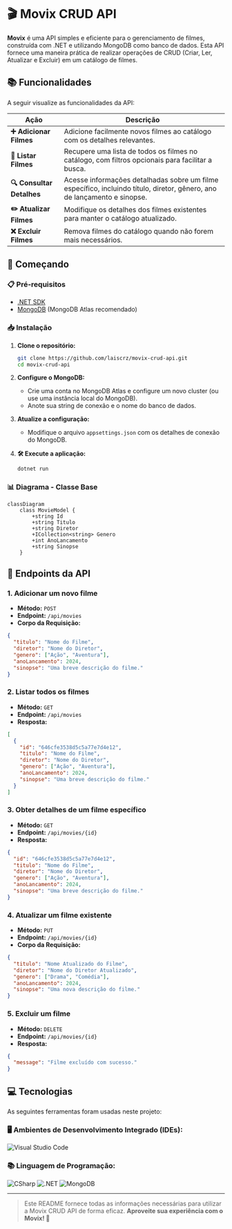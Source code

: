 # 🎬 Movix CRUD API

**Movix** é uma API simples e eficiente para o gerenciamento de filmes, construída com .NET e utilizando MongoDB como banco de dados. Esta API fornece uma maneira prática de realizar operações de CRUD (Criar, Ler, Atualizar e Excluir) em um catálogo de filmes.

## 📚 Funcionalidades

A seguir visualize as funcionalidades da API:

| Ação                        | Descrição                                                                                     |
|-----------------------------|-----------------------------------------------------------------------------------------------|
| **➕ Adicionar Filmes**      | Adicione facilmente novos filmes ao catálogo com os detalhes relevantes.                      |
| **📜 Listar Filmes**        | Recupere uma lista de todos os filmes no catálogo, com filtros opcionais para facilitar a busca. |
| **🔍 Consultar Detalhes**   | Acesse informações detalhadas sobre um filme específico, incluindo título, diretor, gênero, ano de lançamento e sinopse. |
| **✏️ Atualizar Filmes**     | Modifique os detalhes dos filmes existentes para manter o catálogo atualizado.               |
| **❌ Excluir Filmes**       | Remova filmes do catálogo quando não forem mais necessários.                                 |

## 🚀 Começando

### 📋 Pré-requisitos

- [.NET SDK](https://dotnet.microsoft.com/download)
- [MongoDB](https://www.mongodb.com/) (MongoDB Atlas recomendado)

### 📥 Instalação

1. **Clone o repositório:**
   ```bash
   git clone https://github.com/laiscrz/movix-crud-api.git
   cd movix-crud-api
   ```

2. **Configure o MongoDB:**
   - Crie uma conta no MongoDB Atlas e configure um novo cluster (ou use uma instância local do MongoDB).
   - Anote sua string de conexão e o nome do banco de dados.

3. **Atualize a configuração:**
   - Modifique o arquivo `appsettings.json` com os detalhes de conexão do MongoDB.

4. **🛠️ Execute a aplicação:**
   ```bash
   dotnet run
   ```

### 📊 Diagrama - Classe Base

```mermaid
classDiagram
    class MovieModel {
        +string Id
        +string Titulo
        +string Diretor
        +ICollection<string> Genero
        +int AnoLancamento
        +string Sinopse
    }
```

## 📡 Endpoints da API

### 1. **Adicionar um novo filme**

- **Método:** `POST`
- **Endpoint:** `/api/movies`
- **Corpo da Requisição:**
```json
{
  "titulo": "Nome do Filme",
  "diretor": "Nome do Diretor",
  "genero": ["Ação", "Aventura"],
  "anoLancamento": 2024,
  "sinopse": "Uma breve descrição do filme."
}
```

### 2. **Listar todos os filmes**

- **Método:** `GET`
- **Endpoint:** `/api/movies`
- **Resposta:**
```json
[
  {
    "id": "646cfe3538d5c5a77e7d4e12",
    "titulo": "Nome do Filme",
    "diretor": "Nome do Diretor",
    "genero": ["Ação", "Aventura"],
    "anoLancamento": 2024,
    "sinopse": "Uma breve descrição do filme."
  }
]
```

### 3. **Obter detalhes de um filme específico**

- **Método:** `GET`
- **Endpoint:** `/api/movies/{id}`
- **Resposta:**
```json
{
  "id": "646cfe3538d5c5a77e7d4e12",
  "titulo": "Nome do Filme",
  "diretor": "Nome do Diretor",
  "genero": ["Ação", "Aventura"],
  "anoLancamento": 2024,
  "sinopse": "Uma breve descrição do filme."
}
```

### 4. **Atualizar um filme existente**

- **Método:** `PUT`
- **Endpoint:** `/api/movies/{id}`
- **Corpo da Requisição:**
```json
{
  "titulo": "Nome Atualizado do Filme",
  "diretor": "Nome do Diretor Atualizado",
  "genero": ["Drama", "Comédia"],
  "anoLancamento": 2024,
  "sinopse": "Uma nova descrição do filme."
}
```

### 5. **Excluir um filme**

- **Método:** `DELETE`
- **Endpoint:** `/api/movies/{id}`
- **Resposta:** 
```json
{
  "message": "Filme excluído com sucesso."
}
```

## 💻 Tecnologias

As seguintes ferramentas foram usadas neste projeto:

### 🖥️ Ambientes de Desenvolvimento Integrado (IDEs):
![Visual Studio Code](https://img.shields.io/badge/Visual%20Studio%20Code-0078d7.svg?style=for-the-badge&logo=visual-studio-code&logoColor=white)

### 📚 Linguagem de Programação:
![CSharp](https://img.shields.io/badge/CSharp-4CAF50?style=for-the-badge&logo=csharp&logoColor=white)
![.NET](https://img.shields.io/badge/.NET-512BD4?style=for-the-badge&logo=.net&logoColor=white)
![MongoDB](https://img.shields.io/badge/MongoDB-%234ea94b.svg?style=for-the-badge&logo=mongodb&logoColor=white)

---


> Este README fornece todas as informações necessárias para utilizar a Movix CRUD API de forma eficaz.
> **Aproveite sua experiência com o Movix! 🎥**
